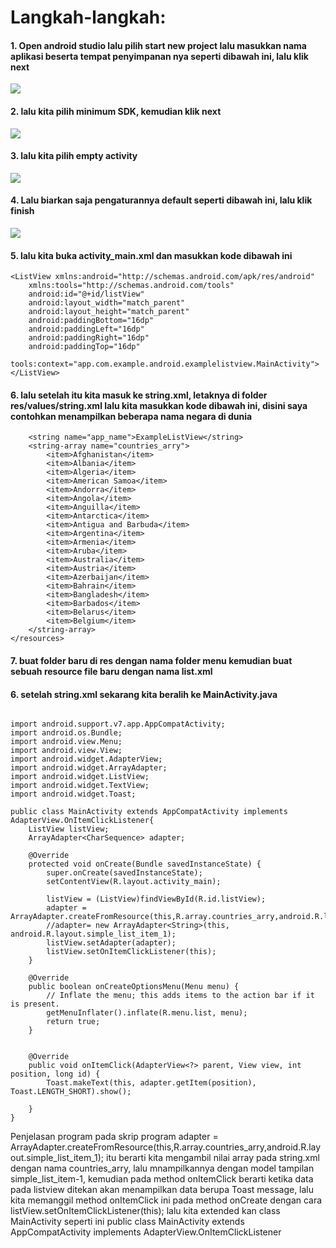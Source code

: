 # Langkah-langkah:
#### 1. Open android studio lalu pilih start new project lalu masukkan nama aplikasi beserta tempat penyimpanan nya seperti dibawah ini, lalu klik next

<img src="https://cdn-images-1.medium.com/max/800/1*O5Xq1BCofMaJW8y4q0YFZw.png">

#### 2. lalu kita pilih minimum SDK, kemudian klik next
 
<img src="https://cdn-images-1.medium.com/max/800/1*sBZ6A7wg4TSratKxLy6H3A.png">

#### 3. lalu kita pilih empty activity

<img src="https://cdn-images-1.medium.com/max/800/1*VqoWFpFq9bbJ2DVFCPYu7Q.png">

#### 4. Lalu biarkan saja pengaturannya default seperti dibawah ini, lalu klik finish

<img src="https://cdn-images-1.medium.com/max/800/1*yJRJ8KwBeSJlrfZ3qCwGJQ.png">

#### 5. lalu kita buka activity_main.xml dan masukkan kode dibawah ini

```<?xml version="1.0" encoding="utf-8"?>
<ListView xmlns:android="http://schemas.android.com/apk/res/android"
    xmlns:tools="http://schemas.android.com/tools"
    android:id="@+id/listView"
    android:layout_width="match_parent"
    android:layout_height="match_parent"
    android:paddingBottom="16dp"
    android:paddingLeft="16dp"
    android:paddingRight="16dp"
    android:paddingTop="16dp"
    tools:context="app.com.example.android.examplelistview.MainActivity">
</ListView>
``` 

#### 6. lalu setelah itu kita masuk ke string.xml, letaknya di folder res/values/string.xml lalu kita masukkan kode dibawah ini, disini saya contohkan menampilkan beberapa nama negara di dunia

```<resources>
    <string name="app_name">ExampleListView</string>
    <string-array name="countries_arry">
        <item>Afghanistan</item>
        <item>Albania</item>
        <item>Algeria</item>
        <item>American Samoa</item>
        <item>Andorra</item>
        <item>Angola</item>
        <item>Anguilla</item>
        <item>Antarctica</item>
        <item>Antigua and Barbuda</item>
        <item>Argentina</item>
        <item>Armenia</item>
        <item>Aruba</item>
        <item>Australia</item>
        <item>Austria</item>
        <item>Azerbaijan</item>
        <item>Bahrain</item>
        <item>Bangladesh</item>
        <item>Barbados</item>
        <item>Belarus</item>
        <item>Belgium</item>
    </string-array>
</resources>
``` 
#### 7. buat folder baru di res dengan nama folder menu kemudian buat sebuah resource file baru dengan nama list.xml

#### 6. setelah string.xml sekarang kita beralih ke MainActivity.java

```package app.com.example.android.examplelistview;

import android.support.v7.app.AppCompatActivity;
import android.os.Bundle;
import android.view.Menu;
import android.view.View;
import android.widget.AdapterView;
import android.widget.ArrayAdapter;
import android.widget.ListView;
import android.widget.TextView;
import android.widget.Toast;

public class MainActivity extends AppCompatActivity implements AdapterView.OnItemClickListener{
    ListView listView;
    ArrayAdapter<CharSequence> adapter;

    @Override
    protected void onCreate(Bundle savedInstanceState) {
        super.onCreate(savedInstanceState);
        setContentView(R.layout.activity_main);

        listView = (ListView)findViewById(R.id.listView);
        adapter = ArrayAdapter.createFromResource(this,R.array.countries_arry,android.R.layout.simple_list_item_1);
        //adapter= new ArrayAdapter<String>(this, android.R.layout.simple_list_item_1);
        listView.setAdapter(adapter);
        listView.setOnItemClickListener(this);
    }

    @Override
    public boolean onCreateOptionsMenu(Menu menu) {
        // Inflate the menu; this adds items to the action bar if it is present.
        getMenuInflater().inflate(R.menu.list, menu);
        return true;
    }


    @Override
    public void onItemClick(AdapterView<?> parent, View view, int position, long id) {
        Toast.makeText(this, adapter.getItem(position), Toast.LENGTH_SHORT).show();

    }
}
``` 
Penjelasan program pada skrip program adapter = ArrayAdapter.createFromResource(this,R.array.countries_arry,android.R.layout.simple_list_item_1); itu berarti kita mengambil nilai array pada string.xml dengan nama countries_arry, lalu mnampilkannya dengan model tampilan simple_list_item-1, kemudian pada method onItemClick berarti ketika data pada listview ditekan akan menampilkan data berupa Toast message, lalu kita memanggil method onItemClick ini pada method onCreate dengan cara listView.setOnItemClickListener(this); lalu kita extended kan class MainActivity seperti ini public class MainActivity extends AppCompatActivity implements AdapterView.OnItemClickListener
